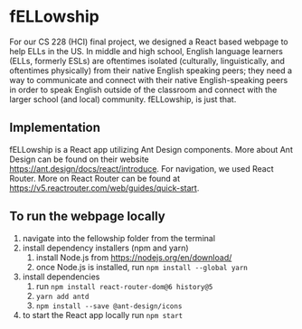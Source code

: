 # fELLowship 

For our CS 228 (HCI) final project, we designed a React based webpage to help ELLs in the US. In middle and high school, English language learners (ELLs, formerly ESLs) are oftentimes isolated (culturally, linguistically, and oftentimes physically) from their native English speaking peers; they need a way to communicate and connect with their native English-speaking peers in order to speak English outside of the classroom and connect with the larger school (and local) community. fELLowship, is just that.

## Implementation

fELLowship is a React app utilizing Ant Design components. More about Ant Design can be found on their website https://ant.design/docs/react/introduce. For navigation, we used React Router. More on React Router can be found at https://v5.reactrouter.com/web/guides/quick-start. 

## To run the webpage locally

1. navigate into the fellowship folder from the terminal
1. install dependency installers (npm and yarn)
    1. install Node.js from https://nodejs.org/en/download/
    1. once Node.js is installed, run `npm install --global yarn`
1. install dependencies
    1. run `npm install react-router-dom@6 history@5`
    1. `yarn add antd`
    1. `npm install --save @ant-design/icons`
1. to start the React app locally run `npm start`
